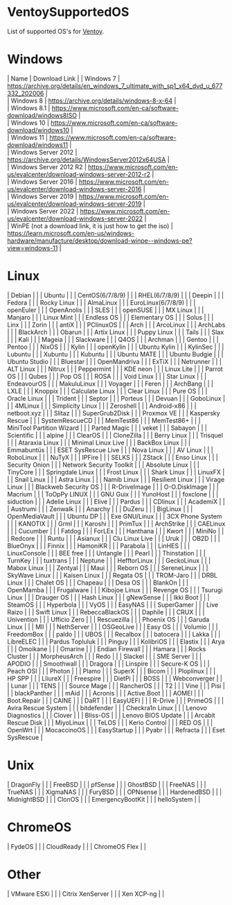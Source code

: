 # VentoySupportedOS
List of supported OS's for [Ventoy](https://www.ventoy.net/en/index.html).
# Windows
| Name  | Download Link |
| Windows 7  | https://archive.org/details/en_windows_7_ultimate_with_sp1_x64_dvd_u_677332_202006  |<br>
| Windows 8  | https://archive.org/details/windows-8-x-64  |<br>
| Windows 8.1  | https://www.microsoft.com/en-ca/software-download/windows8ISO  |<br>
| Windows 10  | https://www.microsoft.com/en-ca/software-download/windows10  |<br>
| Windows 11  | https://www.microsoft.com/en-ca/software-download/windows11  |<br>
| Windows Server 2012  | https://archive.org/details/WindowsServer2012x64USA  |<br>
| Windows Server 2012 R2  | https://www.microsoft.com/en-us/evalcenter/download-windows-server-2012-r2  |<br>
| Windows Server 2016  | https://www.microsoft.com/en-us/evalcenter/download-windows-server-2016  |<br>
| Windows Server 2019  | https://www.microsoft.com/en-us/evalcenter/download-windows-server-2019  |<br>
| Windows Server 2022  | https://www.microsoft.com/en-us/evalcenter/download-windows-server-2022  |<br>
| WinPE (not a download link, it is just how to get the iso) | https://learn.microsoft.com/en-us/windows-hardware/manufacture/desktop/download-winpe--windows-pe?view=windows-11  |<br>
# Linux
| Debian |  |
| Ubuntu |  |
| CentOS(6/7/8/9) |  |
| RHEL(6/7/8/9) |  |
| Deepin |  |
| Fedora |  |
| Rocky Linux |  |
| AlmaLinux |  |
| EuroLinux(6/7/8/9) |  |
| openEuler |  |
| OpenAnolis |  |
| SLES |  |
| openSUSE |  |
| MX Linux |  |
| Manjaro |  |
| Linux Mint |  |
| Endless OS |  |
| Elementary OS |  |
| Solus |  |
| Linx |  |
| Zorin |  |
| antiX |  |
| PClinuxOS |  |
| Arch |  |
| ArcoLinux |  |
| ArchLabs |  |
| BlackArch |  |
| Obarun |  |
| Artix Linux |  |
| Puppy Linux |  |
| Tails |  |
| Slax |  |
| Kali |  |
| Mageia |  |
| Slackware |  |
| Q4OS |  |
| Archman |  |
| Gentoo |  |
| Pentoo |  |
| NixOS |  |
| Kylin |  |
| openKylin |  |
| Ubuntu Kylin |  |
| KylinSec |  |
| Lubuntu |  |
| Xubuntu |  |
| Kubuntu |  |
| Ubuntu MATE |  |
| Ubuntu Budgie |  |
| Ubuntu Studio |  |
| Bluestar |  |
| OpenMandriva |  |
| ExTiX |  |
| Netrunner |  |
| ALT Linux |  |
| Nitrux |  |
| Peppermint |  |
| KDE neon |  |
| Linux Lite |  |
| Parrot OS |  |
| Qubes |  |
| Pop OS |  |
| ROSA |  |
| Void Linux |  |
| Star Linux |  |
| EndeavourOS |  |
| MakuluLinux |  |
| Voyager |  |
| Feren |  |
| ArchBang |  |
| LXLE |  |
| Knoppix |  |
| Calculate Linux |  |
| Clear Linux |  |
| Pure OS |  |
| Oracle Linux |  |
| Trident |  |
| Septor |  |
| Porteus |  |
| Devuan |  |
| GoboLinux |  |
| 4MLinux |  |
| Simplicity Linux |  |
| Zeroshell |  |
| Android-x86 |  |
| netboot.xyz |  |
| Slitaz |  |
| SuperGrub2Disk |  |
| Proxmox VE |  |
| Kaspersky Rescue |  |
| SystemRescueCD |  |
| MemTest86 |  |
| MemTest86+ |  |
| MiniTool Partition Wizard |  |
| Parted Magic |  |
| veket |  |
| Sabayon |  |
| Scientific |  |
| alpine |  |
| ClearOS |  |
| CloneZilla |  |
| Berry Linux |  |
| Trisquel |  |
| Ataraxia Linux |  |
| Minimal Linux Live |  |
| BackBox Linux |  |
| Emmabuntüs |  |
| ESET SysRescue Live |  |
| Nova Linux |  |
| AV Linux |  |
| RoboLinux |  |
| NuTyX |  |
| IPFire |  |
| SELKS |  |
| ZStack |  |
| Enso Linux |  |
| Security Onion |  |
| Network Security Toolkit |  |
| Absolute Linux |  |
| TinyCore |  |
| Springdale Linux |  |
| Frost Linux |  |
| Shark Linux |  |
| LinuxFX |  |
| Snail Linux |  |
| Astra Linux |  |
| Namib Linux |  |
| Resilient Linux |  |
| Virage Linux |  |
| Blackweb Security OS |  |
| R-DriveImage |  |
| O-O.DiskImage |  |
| Macrium |  |
| ToOpPy LINUX |  |
| GNU Guix |  |
| YunoHost |  |
| foxclone |  |
| siduction |  |
| Adelie Linux |  |
| Elive |  |
| Pardus |  |
| CDlinux |  |
| AcademiX |  |
| Austrumi |  |
| Zenwalk |  |
| Anarchy |  |
| DuZeru |  |
| BigLinux |  |
| OpenMediaVault |  |
| Ubuntu DP |  |
| Exe GNU/Linux |  |
| 3CX Phone System |  |
| KANOTIX |  |
| Grml |  |
| Karoshi |  |
| PrimTux |  |
| ArchStrike |  |
| CAELinux |  |
| Cucumber |  |
| Fatdog |  |
| ForLEx |  |
| Hanthana |  |
| Kwort |  |
| MiniNo |  |
| Redcore |  |
| Runtu |  |
| Asianux |  |
| Clu Linux Live |  |
| Uruk |  |
| OB2D |  |
| BlueOnyx |  |
| Finnix |  |
| HamoniKR |  |
| Parabola |  |
| LinHES |  |
| LinuxConsole |  |
| BEE free |  |
| Untangle |  |
| Pearl |  |
| Thinstation |  |
| TurnKey |  |
| tuxtrans |  |
| Neptune |  |
| HefftorLinux |  |
| GeckoLinux |  |
| Mabox Linux |  |
| Zentyal |  |
| Maui |  |
| Reborn OS |  |
| SereneLinux |  |
| SkyWave Linux |  |
| Kaisen Linux |  |
| Regata OS |  |
| TROM-Jaro |  |
| DRBL Linux |  |
| Chalet OS |  |
| Chapeau |  |
| Desa OS |  |
| BlankOn |  |
| OpenMamba |  |
| Frugalware |  |
| Kibojoe Linux |  |
| Revenge OS |  |
| Tsurugi Linux |  |
| Drauger OS |  |
| Hash Linux |  |
| gNewSense |  |
| Ikki Boot |  |
| SteamOS |  |
| Hyperbola |  |
| VyOS |  |
| EasyNAS |  |
| SuperGamer |  |
| Live Raizo |  |
| Swift Linux |  |
| RebeccaBlackOS |  |
| Daphile |  |
| CRUX |  |
| Univention |  |
| Ufficio Zero |  |
| Rescuezilla |  |
| Phoenix OS |  |
| Garuda Linux |  |
| Mll |  |
| NethServer |  |
| OSGeoLive |  |
| Easy OS |  |
| Volumio |  |
| FreedomBox |  |
| paldo |  |
| UBOS |  |
| Recalbox |  |
| batocera |  |
| Lakka |  |
| LibreELEC |  |
| Pardus Topluluk |  |
| Pinguy |  |
| KolibriOS |  |
| Elastix |  |
| Arya |  |
| Omoikane |  |
| Omarine |  |
| Endian Firewall |  |
| Hamara |  |
| Rocks Cluster |  |
| MorpheusArch |  |
| Redo |  |
| Slackel |  |
| SME Server |  |
| APODIO |  |
| Smoothwall |  |
| Dragora |  |
| Linspire |  |
| Secure-K OS |  |
| Peach OSI |  |
| Photon |  |
| Plamo |  |
| SuperX |  |
| Bicom |  |
| Ploplinux |  |
| HP SPP |  |
| LliureX |  |
| Freespire |  |
| DietPi |  |
| BOSS |  |
| Webconverger |  |
| Lunar |  |
| TENS |  |
| Source Mage |  |
| RancherOS |  |
| T2 |  |
| Vine |  |
| Pisi |  |
| blackPanther |  |
| mAid |  |
| Acronis |  |
| Active.Boot |  |
| AOMEI |  |
| Boot.Repair |  |
| CAINE |  |
| DaRT |  |
| EasyUEFI |  |
| R-Drive |  |
| PrimeOS |  |
| Avira Rescue System |  |
| bitdefender |  |
| Checkra1n Linux |  |
| Lenovo Diagnostics |  |
| Clover |  |
| Bliss-OS |  |
| Lenovo BIOS Update |  |
| Arcabit Rescue Disk |  |
| MiyoLinux |  |
| TeLOS |  |
| Kerio Control |  |
| RED OS |  |
| OpenWrt |  |
| MocaccinoOS |  |
| EasyStartup |  |
| Pyabr |  |
| Refracta |  |
| Eset SysRescue |
# Unix
| DragonFly |  |
| FreeBSD |  |
| pfSense |  |
| GhostBSD |  |
| FreeNAS |  |
| TrueNAS |  |
| XigmaNAS |  |
| FuryBSD |  |
| OPNsense |  |
| HardenedBSD |  |
| MidnightBSD |  |
| ClonOS |  |
| EmergencyBootKit |  |
| helloSystem |  |
# ChromeOS
| FydeOS |  |
| CloudReady |  |
| ChromeOS Flex |  |
# Other
| VMware ESXi |  |
| Citrix XenServer |  |
| Xen XCP-ng |  |
